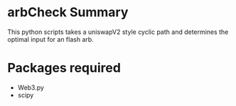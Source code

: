 # arbCheck Summary

This python scripts takes a uniswapV2 style cyclic path and determines the optimal input for an flash arb.

# Packages required

- Web3.py
- scipy
